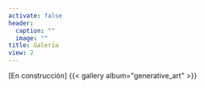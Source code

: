 ```yaml
---
activate: false
header:
  caption: ""
  image: ""
title: Galería
view: 2
---
```

[En construcción]
{{< gallery album="generative_art" >}}